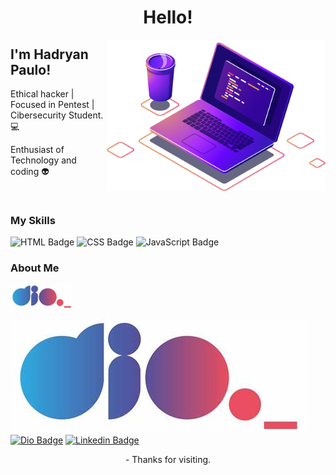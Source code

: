 
<!---
Hadryanpaulo/Hadryanpaulo is a ✨ special ✨ repository because its `README.md` (this file) appears on your GitHub profile.
You can click the Preview link to take a look at your changes.
--->
<h1 align="center">Hello!</h1><img align="right" src="https://github.com/Rubenscode/Rubenscode/blob/main/img/computer.png" width="350"/>

## I'm Hadryan Paulo!
Ethical hacker | Focused in Pentest | Cibersecurity Student. 💻

Enthusiast of Technology and coding  👽

<br>

### My Skills
![HTML Badge](https://img.shields.io/badge/HTML5%20-%23E34F26.svg?&style=plastic&logo=html5&logoColor=white)
![CSS Badge](https://img.shields.io/badge/CSS3%20-%231572B6.svg?&style=plastic&logo=css3&logoColor=white)
![JavaScript Badge](https://img.shields.io/badge/JavaScript-yellow.svg?&style=plastic&logo=javascript&logoColor=white)

### About Me 
<a href="https://www.dio.me/users/paulolima3425">
    <img src="https://github.com/Hadryanpaulo/Hadryanpaulo/raw/b55de4628a36eaad43f0edc2709993529ae48b37/dio.me.jpeg" alt="DIO Logo" width="100">
</a>

[![DIO Logo](https://github.com/Hadryanpaulo/Hadryanpaulo/raw/b55de4628a36eaad43f0edc2709993529ae48b37/dio.me.jpeg)](https://www.dio.me/users/paulolima3425)
[![Dio Badge](https://img.shields.io/badge/-dio-0000FF?style=flat-square&logo=Dio&logoColor=white&link=https://www.dio.me/users/paulolima3425)](https://www.dio.me/users/paulolima3425)
[![Linkedin Badge](https://img.shields.io/badge/-LinkedIn-blue?style=flat-square&logo=Linkedin&logoColor=white&link=https://www.linkedin.com/in/hadryan-paulo/)](https://www.linkedin.com/in/hadryan-paulo/)

<p align="center">- Thanks for visiting.</p>
<!--

